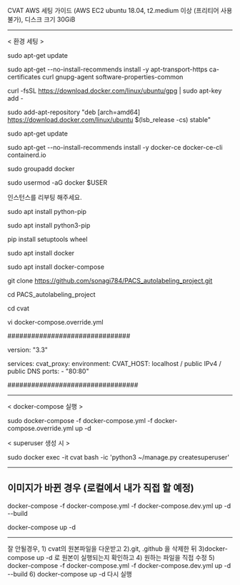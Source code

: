 CVAT AWS 세팅 가이드 (AWS EC2 ubuntu 18.04, t2.medium 이상 (프리티어 사용 불가), 디스크 크기 30GiB

---------------------------------------------------------
< 환경 세팅 >

sudo apt-get update

sudo apt-get --no-install-recommends install -y apt-transport-https ca-certificates curl gnupg-agent software-properties-common

curl -fsSL https://download.docker.com/linux/ubuntu/gpg | sudo apt-key add -

sudo add-apt-repository "deb [arch=amd64] https://download.docker.com/linux/ubuntu $(lsb_release -cs) stable"

sudo apt-get update

sudo apt-get --no-install-recommends install -y docker-ce docker-ce-cli containerd.io


sudo groupadd docker

sudo usermod -aG docker $USER

인스턴스를 리부팅 해주세요.

sudo apt install python-pip

sudo apt install python3-pip

pip install setuptools wheel

sudo apt install docker

sudo apt install docker-compose


git clone https://github.com/sonagi784/PACS_autolabeling_project.git

cd PACS_autolabeling_project

cd cvat

vi docker-compose.override.yml

###############################

version: "3.3"

services:
  cvat_proxy:
    environment:
      CVAT_HOST: localhost / public IPv4 / public DNS
    ports:
      - "80:80"
      
#################################


----------------------------------------------------------------------

< docker-compose 실행 >

sudo docker-compose -f docker-compose.yml -f docker-compose.override.yml up -d

< superuser 생성 시 >

sudo docker exec -it cvat bash -ic 'python3 ~/manage.py createsuperuser'

------------------------------------------------------------------------

이미지가 바뀐 경우 (로컬에서 내가 직접 할 예정)
------------------------

docker-compose -f docker-compose.yml -f docker-compose.dev.yml up -d --build

docker-compose up -d

----------------------------
잘 안될경우, 1) cvat의 원본파일을 다운받고 2).git, .github 을 삭제한 뒤 3)docker-compose up -d 로 원본이 실행되는지 확인하고 4) 원하는 파일을 직접 수정 5) docker-compose -f docker-compose.yml -f docker-compose.dev.yml up -d --build 6) docker-compose up -d 다시 실행
